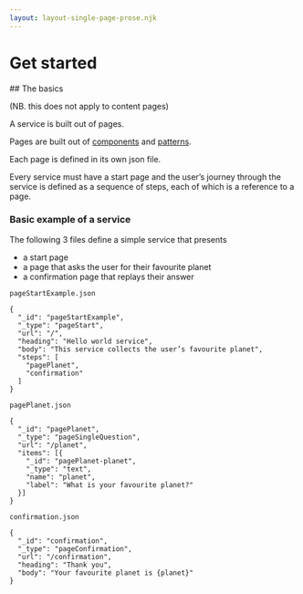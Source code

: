 ```yaml
---
layout: layout-single-page-prose.njk
---
```


# Get started

## The basics

(NB. this does not apply to content pages)

A service is built out of pages.

Pages are built out of [components](/components) and [patterns](/patterns).

Each page is defined in its own json file.

Every service must have a start page and the user’s journey through the service is defined as a sequence of steps, each of which is a reference to a page.


### Basic example of a service

The following 3 files define a simple service that presents

- a start page
- a page that asks the user for their favourite planet
- a confirmation page that replays their answer

`pageStartExample.json`

```
{
  "_id": "pageStartExample",
  "_type": "pageStart",
  "url": "/",
  "heading": "Hello world service",
  "body": "This service collects the user’s favourite planet",
  "steps": [
    "pagePlanet",
    "confirmation"
  ]
}
```

`pagePlanet.json`

```
{
  "_id": "pagePlanet",
  "_type": "pageSingleQuestion",
  "url": "/planet",
  "items": [{
    "_id": "pagePlanet-planet",
    "_type": "text",
    "name": "planet",
    "label": "What is your favourite planet?"
  }]
}
```

`confirmation.json`

```
{
  "_id": "confirmation",
  "_type": "pageConfirmation",
  "url": "/confirmation",
  "heading": "Thank you",
  "body": "Your favourite planet is {planet}"
}
```

